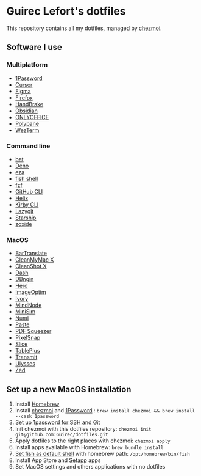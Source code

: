 # Guirec Lefort's dotfiles

This repository contains all my dotfiles, managed by [chezmoi](https://github.com/twpayne/chezmoi).

## Software I use

### Multiplatform

- [1Password](https://1password.com)
- [Cursor](https://www.cursor.com)
- [Figma](https://www.figma.com/fr-fr/downloads)
- [Firefox](https://mozilla.org/firefox)
- [HandBrake](https://handbrake.fr)
- [Obsidian](https://obsidian.md)
- [ONLYOFFICE](https://www.onlyoffice.com)
- [Polypane](https://polypane.app)
- [WezTerm](https://wezfurlong.org/wezterm)

### Command line

- [bat](https://github.com/sharkdp/bat)
- [Deno](https://deno.com/)
- [eza](https://github.com/eza-community/eza)
- [fish shell](https://fishshell.com)
- [fzf](https://github.com/junegunn/fzf)
- [GitHub CLI](https://cli.github.com)
- [Helix](https://helix-editor.com)
- [Kirby CLI](https://github.com/getkirby/cli)
- [Lazygit](https://github.com/jesseduffield/lazygit)
- [Starship](https://starship.rs)
- [zoxide](https://github.com/ajeetdsouza/zoxide)

### MacOS

- [BarTranslate](https://github.com/ThijmenDam/BarTranslate)
- [CleanMyMac X](https://setapp.com/apps/cleanmymac)
- [CleanShot X](https://setapp.com/apps/cleanshot)
- [Dash](https://setapp.com/apps/dash)
- [DBngin](https://dbngin.com)
- [Herd](https://herd.laravel.com)
- [ImageOptim](https://imageoptim.com)
- [Ivory](https://tapbots.com/ivory)
- [MindNode](https://setapp.com/apps/mindnode)
- [MiniSim](https://www.minisim.app)
- [Numi](https://setapp.com/apps/numi)
- [Paste](https://setapp.com/apps/paste)
- [PDF Squeezer](https://setapp.com/apps/pdf-squeezer)
- [PixelSnap](https://setapp.com/apps/pixelsnap)
- [Slice](https://github.com/source-foundry/Slice)
- [TablePlus](https://setapp.com/apps/tableplus)
- [Transmit](https://www.panic.com/transmit)
- [Ulysses](https://setapp.com/fr/apps/ulysses)
- [Zed](https://zed.dev)

## Set up a new MacOS installation

1. Install [Homebrew](https://brew.sh)
2. Install [chezmoi](https://github.com/twpayne/chezmoi) and [1Password](https://1password.com) : `brew install chezmoi && brew install --cask 1password`
3. [Set up 1password for SSH and Git](https://developer.1password.com/docs/ssh)
4. Init chezmoi with this dotfiles repository: `chezmoi init git@github.com:Guirec/dotfiles.git`
5. Apply dotfiles to the right places with chezmoi: `chezmoi apply`
6. Install apps available with Homebrew: `brew bundle install`
7. [Set fish as default shell](https://fishshell.com/docs/current/#default-shell) with homebrew path: `/opt/homebrew/bin/fish`
8. Install App Store and [Setapp](https://setapp.com/) apps
10. Set MacOS settings and others applications with no dotfiles
